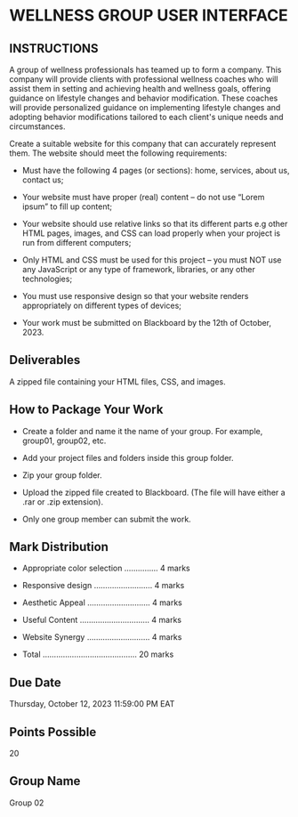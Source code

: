 # WELLNESS GROUP USER INTERFACE

## INSTRUCTIONS

A group of wellness professionals has teamed up to form a company. This company will provide clients with professional wellness coaches who will assist them in setting and achieving health and wellness goals, offering guidance on lifestyle changes and behavior modification. These coaches will provide personalized guidance on implementing lifestyle changes and adopting behavior modifications tailored to each client's unique needs and circumstances.

Create a suitable website for this company that can accurately represent them. The website should meet the following requirements:

- Must have the following 4 pages (or sections): home, services, about us, contact us;

- Your website must have proper (real) content – do not use “Lorem ipsum” to fill up content;

- Your website should use relative links so that its different parts e.g other HTML pages, images, and CSS can load properly when your project is run from different computers;

- Only HTML and CSS must be used for this project – you must NOT use any JavaScript or any type of framework, libraries, or any other technologies;

- You must use responsive design so that your website renders appropriately on different types of devices;

- Your work must be submitted on Blackboard by the 12th of October, 2023.

## Deliverables

A zipped file containing your HTML files, CSS, and images.

## How to Package Your Work

- Create a folder and name it the name of your group. For example, group01, group02, etc.

- Add your project files and folders inside this group folder.

- Zip your group folder.

- Upload the zipped file created to Blackboard. (The file will have either a .rar or .zip extension).

- Only one group member can submit the work.

## Mark Distribution

- Appropriate color selection …………… 4 marks

- Responsive design …………………….. 4 marks

- Aesthetic Appeal ………………………. 4 marks

- Useful Content ……………………...…. 4 marks

- Website Synergy ………………………. 4 marks

- Total …………………………………… 20 marks

## Due Date

Thursday, October 12, 2023 11:59:00 PM EAT

## Points Possible

20

## Group Name

Group 02
